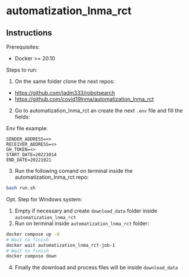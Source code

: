 # automatization_lnma_rct

## Instructions

Prerequisites:
- Docker >= 20.10

Steps to run:

1. On the same folder clone the next repos:
- https://github.com/jadm333/robotsearch
- https://github.com/covid19lnma/automatization_lnma_rct

2. Go to automatization_lnma_rct an create the next `.env` file and fill the fields:

Env file example:
```env
SENDER_ADDRESS=<>
RECEIVER_ADDRESS=<>
GH_TOKEN=<>
START_DATE=20221014
END_DATE=20221021
```

3. Run the following comand on terminal inside the automatization_lnma_rct repo:
```sh
bash run.sh
```

Opt. Step for Windows system:
1. Empty if necessary and create `download_data` folder inside `automatization_lnma_rct`
2. Run on terminal inside `automatization_lnma_rct` folder:
```sh
docker compose up -d
# Wait to finish
docker wait automatization_lnma_rct-job-1
# Wait to finish
docker compose down
```

4. Finally the download and process files will be inside `download_data`
